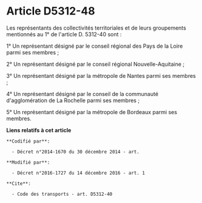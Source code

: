 # Article D5312-48

Les représentants des collectivités territoriales et de leurs groupements mentionnés au 1° de l'article D. 5312-40 sont : 

1° Un représentant désigné par le conseil régional des Pays de la Loire parmi ses membres ; 

2° Un représentant désigné par le conseil régional Nouvelle-Aquitaine ;

3° Un représentant désigné par la métropole de Nantes parmi ses membres ; 

4° Un représentant désigné par le conseil de la communauté d'agglomération de La Rochelle parmi ses membres ; 

5° Un représentant désigné par la métropole de Bordeaux parmi ses membres.

**Liens relatifs à cet article**

	**Codifié par**:

	  - Décret n°2014-1670 du 30 décembre 2014 - art.

	**Modifié par**:

	  - Décret n°2016-1727 du 14 décembre 2016 - art. 1

	**Cite**:

	  - Code des transports - art. D5312-40
